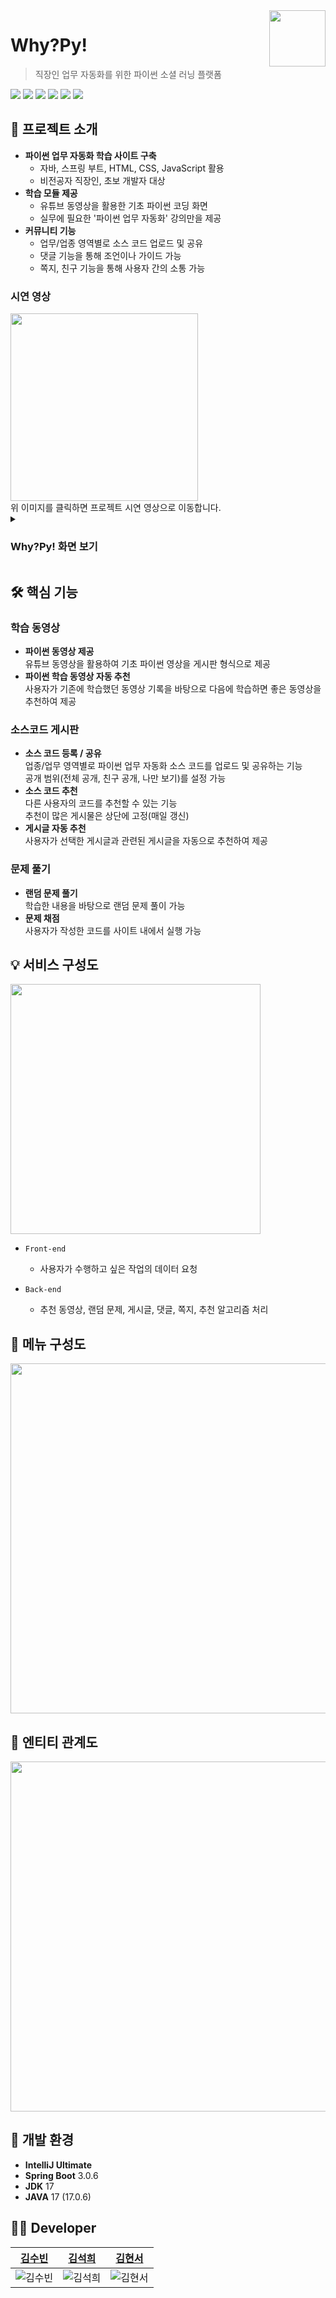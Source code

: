 <a href="https://github.com/orgs/Py-Sun/repositories">
    <img src="https://github.com/Py-Sun/WhyPy_BackEnd/blob/main/WhyPyProjdect/src/main/resources/static/icon/logo2.png" align="right" height="90" />
</a>


# Why?Py!
> 직장인 업무 자동화를 위한 파이썬 소셜 러닝 플랫폼

  <img src="https://img.shields.io/badge/SpringBoot-6DB33F?style=flat&logo=Spring&logoColor=white"/>  <img src="https://img.shields.io/badge/MariaDB-003545?style=flat&logo=mariadb&logoColor=white"/>  <img src="https://img.shields.io/badge/Google Cloud-4285F4?style=flat&logo=Google Cloud&logoColor=white"/>  <img src="https://img.shields.io/badge/HTML5-E34F26?style=flat&logo=HTML5&logoColor=white"/>  <img src="https://img.shields.io/badge/CSS3-1572B6?style=flat&logo=CSS3&logoColor=white"/>  <img src="https://img.shields.io/badge/JavaScript-F7DF1E?style=flat&logo=JavaScript&logoColor=white"/>


## 📢 프로젝트 소개
- **파이썬 업무 자동화 학습 사이트 구축**
    - 자바, 스프링 부트, HTML, CSS, JavaScript 활용
    - 비전공자 직장인, 초보 개발자 대상
- **학습 모듈 제공**
    - 유튜브 동영상을 활용한 기초 파이썬 코딩 화면
    - 실무에 필요한 '파이썬 업무 자동화' 강의만을 제공
- **커뮤니티 기능**
    - 업무/업종 영역별로 소스 코드 업로드 및 공유
    - 댓글 기능을 통해 조언이나 가이드 가능
    - 쪽지, 친구 기능을 통해 사용자 간의 소통 가능

### 시연 영상
<a href="https://www.youtube.com/watch?v=dlUr9hN-1a8">
 <img src="https://github.com/Py-Sun/WhyPy_BackEnd/assets/86918962/4621f646-a0c5-4fdd-93ff-6c12e5115df3" height="300"/>
</a><br>
위 이미지를 클릭하면 프로젝트 시연 영상으로 이동합니다.

<br>
<details> 
<summary>
    
### Why?Py! 화면 보기
</summary>

* `학습 동영상 페이지`

    <img src="https://github.com/Py-Sun/WhyPy_BackEnd/assets/86918962/e63b549b-68f9-4b3f-acc2-95ec5a26d8d7"/><br>
    <img src="https://github.com/Py-Sun/WhyPy_BackEnd/assets/86918962/f3de53f5-43a2-46c3-b0f3-b8a8b3ac6e34"/><br>
    
* `소스코드 게시판 페이지`
  
    <img src="https://github.com/Py-Sun/WhyPy_BackEnd/assets/86918962/8e8ac58d-4bc4-48a0-97d5-a3b69f80aa03" width="684"/><br>
    <img src="https://github.com/Py-Sun/WhyPy_BackEnd/assets/86918962/2d30e6ec-e404-4d0c-b8ed-b8a590425dbe"/><br>
    <img src="https://github.com/Py-Sun/WhyPy_BackEnd/assets/86918962/d357b72e-7122-4cd6-9a33-8d52747d19fd"/><br>
    
* `문제 풀기 페이지`
  
    <img src="https://github.com/Py-Sun/WhyPy_BackEnd/assets/86918962/931293bf-0de1-4486-a863-77b41f910eaa"/><br>
    <img src="https://github.com/Py-Sun/WhyPy_BackEnd/assets/86918962/3624cfec-23e6-44ff-94cc-e3046c48b604"/><br>
</details>

## 🛠 핵심 기능
### 학습 동영상
- **파이썬 동영상 제공**<br>
  유튜브 동영상을 활용하여 기초 파이썬 영상을 게시판 형식으로 제공
- **파이썬 학습 동영상 자동 추천**<br>
  사용자가 기존에 학습했던 동영상 기록을 바탕으로 다음에 학습하면 좋은 동영상을 추천하여 제공

### 소스코드 게시판
- **소스 코드 등록 / 공유**<br>
  업종/업무 영역별로 파이썬 업무 자동화 소스 코드를 업로드 및 공유하는 기능<br>
  공개 범위(전체 공개, 친구 공개, 나만 보기)를 설정 가능
- **소스 코드 추천**<br>
  다른 사용자의 코드를 추천할 수 있는 기능<br>
  추천이 많은 게시물은 상단에 고정(매일 갱신)
- **게시글 자동 추천**<br>
  사용자가 선택한 게시글과 관련된 게시글을 자동으로 추천하여 제공

### 문제 풀기
- **랜덤 문제 풀기**<br>
  학습한 내용을 바탕으로 랜덤 문제 풀이 가능
- **문제 채점**<br>
  사용자가 작성한 코드를 사이트 내에서 실행 가능

## 💡 서비스 구성도
<img src="https://github.com/Py-Sun/WhyPy_BackEnd/assets/86918962/e0efa44b-f0b0-495f-8a29-5e82c1ab12c0" height="400"/>

- `Front-end`
  - 사용자가 수행하고 싶은 작업의 데이터 요청

- `Back-end`
  - 추천 동영상, 랜덤 문제, 게시글, 댓글, 쪽지, 추천 알고리즘 처리
 
## 📝 메뉴 구성도
<img src="https://github.com/Py-Sun/WhyPy_BackEnd/assets/86918962/6136dcab-eb6f-487b-8e09-c47e5cd3cab3" height="560"/>

## 🔑 엔티티 관계도
<img src="https://github.com/Py-Sun/WhyPy_BackEnd/assets/86918962/e21566fa-1468-4b11-b5e1-5b24b9d36502" height="560"/>

## 📌 개발 환경
- **IntelliJ Ultimate**
- **Spring Boot**  3.0.6
- **JDK**   17
- **JAVA**  17 (17.0.6)

## 👩‍💻 Developer
|                                 <a href="https://github.com/ksb3458">김수빈</a>                                |                                                      <a href="https://github.com/yehang218">김석희</a>                                                       |                                                      <a href="https://github.com/kimhyunseoo">김현서</a>                                                       | 
| :--------------------------------------------------------------------: | :---------------------------------------------------------------------------------------------------------------: | :---------------------------------------------------------------------------------------------------------------: | 
| ![김수빈](https://avatars.githubusercontent.com/u/86918962?v=4) | ![김석희](https://avatars.githubusercontent.com/u/69100145?v=4) | ![김현서](https://avatars.githubusercontent.com/u/137757602?v=4) |
